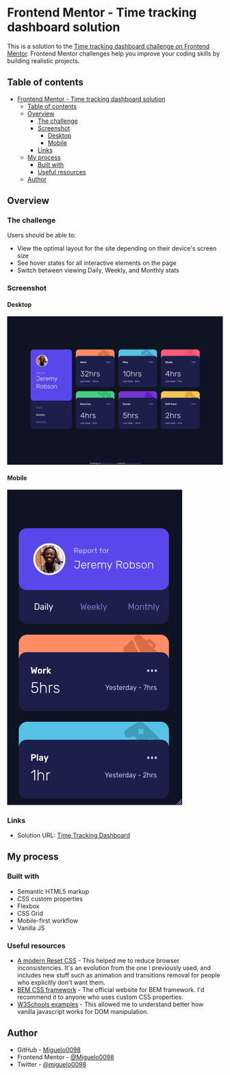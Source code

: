 # Frontend Mentor - Time tracking dashboard solution

This is a solution to the [Time tracking dashboard challenge on Frontend Mentor](https://www.frontendmentor.io/challenges/time-tracking-dashboard-UIQ7167Jw). Frontend Mentor challenges help you improve your coding skills by building realistic projects. 

## Table of contents

- [Frontend Mentor - Time tracking dashboard solution](#frontend-mentor---time-tracking-dashboard-solution)
  - [Table of contents](#table-of-contents)
  - [Overview](#overview)
    - [The challenge](#the-challenge)
    - [Screenshot](#screenshot)
      - [Desktop](#desktop)
      - [Mobile](#mobile)
    - [Links](#links)
  - [My process](#my-process)
    - [Built with](#built-with)
    - [Useful resources](#useful-resources)
  - [Author](#author)

## Overview

### The challenge

Users should be able to:

- View the optimal layout for the site depending on their device's screen size
- See hover states for all interactive elements on the page
- Switch between viewing Daily, Weekly, and Monthly stats

### Screenshot

#### Desktop

![](./screenshots/desktop.png)

#### Mobile

![](./screenshots/mobile.png)

### Links

- Solution URL: [Time Tracking Dashboard](https://miguelo0098.github.io/Time-tracking-dashboard/)

## My process

### Built with

- Semantic HTML5 markup
- CSS custom properties
- Flexbox
- CSS Grid
- Mobile-first workflow
- Vanilla JS

### Useful resources

- [A modern Reset CSS](https://www.super-simple.net/blog/un-css-reset-moderno/) - This helped me to reduce browser inconsistencies. It's an evolution from the one I previously used, and includes new stuff such as animation and transitions removal for people who explicitly don't want them. 
- [BEM CSS framework](https://getbem.com/) - The official website for BEM framework. I'd recommend it to anyone who uses custom CSS properties.
- [W3Schools examples](https://www.w3schools.com/js/js_dom_examples.asp) - This allowed me to understand better how vanilla javascript works for DOM manipulation.

## Author

- GitHub - [Miguelo0098](https://www.your-site.com)
- Frontend Mentor - [@Miguelo0098](https://www.frontendmentor.io/profile/Miguelo0098)
- Twitter - [@miguelo0098](https://www.twitter.com/miguelo0098)

